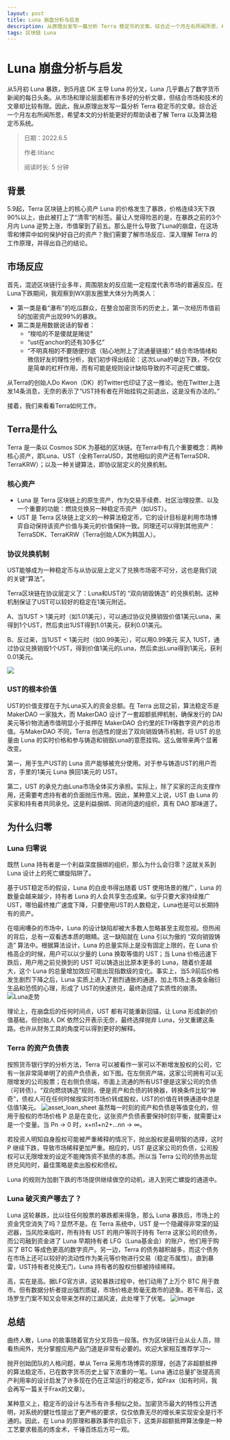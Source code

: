 ```yaml
---
layout: post
title: Luna 崩盘分析与启发
description: 从原理出发写一篇分析 Terra 稳定币的文章。综合近一个月左右所闻所思，希望本文的分析能更好的帮助读者了解 Terra 以及算法稳定币系统。
tags: 区块链 Luna
---
```


# Luna 崩盘分析与启发

从5月初 Luna 暴跌，到5月底 DK 主导 Luna 的分叉，Luna 几乎霸占了数字货币新闻的每日头条。从市场和理论层面都有许多好的分析文章，但结合市场和技术的文章却比较有限。因此，我从原理出发写一篇分析 Terra 稳定币的文章。综合近一个月左右所闻所思，希望本文的分析能更好的帮助读者了解 Terra 以及算法稳定币系统。

> 日期：2022.6.5
> 
> 作者:litianc
>
> 阅读时长: 5 分钟

## 背景
5.9起，Terra 区块链上的核心资产 Luna 的价格发生了暴跌，价格连续3天下跌90%以上，由此被打上了“清零”的标签。最让人觉得险恶的是，在暴跌之前的3个月内 Luna 逆势上涨，市值窜到了前五。那么是什么导致了Luna的崩盘，在这场零和博弈中如何保护好自己的资产？我们需要了解市场反应、深入理解 Terra 的工作原理，并得出自己的结论。

## 市场反应
首先，混迹区块链行业多年，周围朋友的反应能一定程度代表市场的普遍反应。在Luna下跌期间，我观察到WX朋友圈里大体分为两类人：
- 第一类是看“瀑布”的吃瓜群众，在整合加密货币的历史上，第一次经历市值前5的加密资产出现99%的暴跌。
- 第二类是用数据说话的智者：
  - “梭哈的不是傻就是赌徒”
  - “ust在anchor的还有30多亿”
  - “不明真相的不要随便抄底（贴心地附上了流通量链接）”
结合市场情绪和微信好友的理性分析，我们初步得出结论：这次Luna的单边下跌，不仅仅是简单的杠杆作用，而有可能是规则设计缺陷导致的不可逆死亡螺旋。

从Terra的创始人Do Kwon（DK）的Twitter也印证了这一推论。他在Twitter上连发14条消息，无奈的表示了“UST持有者在开始挂钩之前退出，这是没有办法的。”

接着，我们来看看Terra如何工作。

## Terra是什么
Terra 是一条以 Cosmos SDK 为基础的区块链。在Terra中有几个重要概念：两种核心资产，即Luna、UST（全称TerraUSD，其他相似的资产还有TerraSDR、TerraKRW）；以及一种关键算法，即协议层定义的兑换机制。

### 核心资产
- Luna 是 Terra 区块链上的原生资产，作为交易手续费、社区治理投票、以及一个重要的功能：燃烧兑换另一种稳定币资产（如UST）。
- UST 是 Terra 区块链上定义的一种算法稳定币，它的设计目标是利用市场博弈自动保持该资产价值与美元的价值保持一致。同理还可以得到其他资产： TerraSDK、TerraKRW（Terra创始人DK为韩国人）。

### 协议兑换机制
UST能够成为一种稳定币与从协议层上定义了兑换市场密不可分，这也是我们说的关键“算法”。

Terra区块链在协议层定义了：Luna和UST的 “双向销毁铸造” 的兑换机制。这种机制保证了UST可以较好的稳定在1美元附近。

A、当1UST > 1美元时（如1.01美元），可以通过协议兑换销毁价值1美元Luna，来得到1个UST，然后卖出1UST得到1.01美元，获利0.01美元。

B、反过来，当1UST < 1美元时（如0.99美元），可以用0.99美元 买入 1UST，通过协议兑换销毁1个UST，得到价值1美元的Luna，然后卖出Luna得到1美元，获利0.01美元。

![](/images/posts/luna_analysis/Frame.png)

### UST的根本价值
UST的价值支撑在于为Luna买入的资金总额。在 Terra 出现之前，算法稳定币是 MakerDAO 一家独大，而 MakerDAO 设计了一套超额抵押机制，确保发行的 DAI 美元等价物流通市值明显小于抵押在 MakerDAO 合约里的ETH等数字资产的总市值。与MakerDAO 不同，Terra 创造性的提出了双向销毁铸币机制，将 UST 的总量由 Luna 的实时价格和参与铸造和销毁Luna的意愿挂钩。这么做带来两个显著改变。

第一，用于生产UST的 Luna 资产能够被充分使用。对于参与铸造UST的用户而言，手里的1美元 Luna 换回1美元的 UST。

第二，UST 的承兑力由Luna市场全体买方承担。实际上，除了买家的正向支撑作用，还需要考虑持有者的负面抛压作用。因此，某种意义上说，UST 由 Luna 的买家和持有者共同承兑。这是利益捆绑、同进同退的组织，真有 DAO 那味道了。

## 为什么归零

### Luna 归零说
既然 Luna 持有者是一个利益深度捆绑的组织，那么为什么会归零？这就关系到 Luna 设计上的死亡螺旋陷阱了。

基于UST稳定币的假设，Luna 的白皮书得出随着 UST 使用场景的推广，Luna 的数量会越来越少，持有者 Luna 的人会共享生态成果。似乎只要大家持续推广 UST，哪怕最终推广速度下降，只要使用UST的人数稳定，Luna也是可以长期持有的资产。

在喧闹嘈杂的市场中，Luna 的设计缺陷却被大多数人忽略甚至主观忽视。但热闹的背后，总有一双看透本质的眼睛。这一缺陷就在 Luna 引以为傲的 “双向销毁铸造” 算法中。根据算法设计，Luna 的总量实际上是没有固定上限的，在 Luna 价格高企的时候，用户可以以少量的 Luna 换取等值的 UST；当 Luna 价格迅速下跌后，用户用之前兑换到的 UST 可以铸造出比原本更多的 Luna，随着价差越大，这个 Luna 的总量增加效应可能出现指数级的变化。事实上，当5.9前后价格发生剧烈下降之后，Luna 实质上进入了剧烈通胀的通道，加上市场上各类金融衍生品和恐慌的心理，形成了
UST的快速挤兑，最终造成了实质性的崩溃。
![Luna走势](/images/posts/luna_analysis/markets-comment.png)

理论上，在崩盘后的任何时间点，UST 都有可能重新回锚，让 Luna 形成新的价值基础，但创始人 DK 依然公开表示无奈，最终选择抛弃 Luna，分叉重建这条路。也许从财务工具的角度可以得到更好的解释。

### Terra 的资产负债表
按照货币银行学的分析方法，Terra 可以被看作一家可以不断增发股权的公司，它有一张非常简单明了的资产负债表，如下图。在左侧资产端，这家公司拥有可以无限增发的公司股票；在右侧负债端，市面上流通的所有UST便是这家公司的负债（可转债）。“双向燃烧铸造”规则，便是资产和负债的转换器，转换条件比较“神奇”，债权人可在任何时候按实时市场价转成股权，UST的价值在转换通道中总是估值1美元。
![asset_loan_sheet](/images/posts/luna_analysis/terra2.png)
虽然每一时刻的资产和负债是等值变化的，但用于股权的市场价格 P 总是在变化，这张资产负债表要保持时刻平衡，就需要让x是一个变量。当 Pn -> 0 时，x+n1+n2+...nn -> ∞。

若投资人明知自身股权可能被严重稀释的情况下，抛出股权是最明智的选择，这时 P 继续下跌，导致市场稀释更加严重。相应的，UST 是这家公司的负债，公司股权可以无限增发的设定不能掩饰资不抵债的本质。所以当 Terra 公司的债务出现挤兑风险时，最佳策略是卖出股权和债权。

Luna 的规则为加剧下跌的市场提供继续做空的动机，进入到死亡螺旋的通道中。

### Luna 破灭资产哪去了？
Luna 这轮暴跌，比以往任何股票的暴跌都来得急，那么 Luna 暴跌后，市场上的资金凭空消失了吗？显然不是。在 Terra 系统中，UST 是一个隐藏得非常深的延迟器，当风险来临时，所有持有 UST 的用户等同于持有 Terra 这家公司的债务，而公司融到资金进了 Luna 早期持有者 LFG（Luna基金会）的账户，他们用于购买了 BTC 等成色更高的数字资产。另一边，Terra 的债务越积越多，而这个债务在市场上还可以较好的流动性作为美元等价物进行交易（稳定币属性）。直到暴雷，UST持有者兑换无门，Luna 持有者的股权份额被持续稀释。

高，实在是高。据LFG官方讲，这轮暴跌过程中，他们动用了上万个 BTC 用于救市。但有数据分析者提出强烈质疑，市场价格走势毫无救市的迹象。若干年后，这场罗生门案不知又会带来怎样的江湖风波，此处埋下了伏笔。
![image](/images/posts/luna_analysis/LFG.png)

## 总结
曲终人散，Luna 的故事随着官方分叉将告一段落。作为区块链行业从业人员，除看热闹外，充分掌握应用产品门道是非常有必要的。欢迎大家相互推荐学习～

抛开创始团队的人格问题，单从 Terra 采用市场博弈的原理，创造了非超额抵押的算法稳定币，已在数字货币历史上留下浓重的一笔。Luna 通过总量扩张提高资产利用率的设计启发了许多现在仍在正常运行的稳定币，如Frax（如有时间，我会再写一篇关于Frax的文章）。

某种意义上，稳定币的设计与法币有许多相似之处。加密货币最大的特性公开透明，对系统的健壮性提出了更严格的要求，仅仅依靠无尽的增长来实现安全是行不通的。因此，在 Luna 的原理和暴跌事件的启示下，这类非超额抵押算法像是一种工艺要求极高的炼金术，千锤百炼后方可一观。